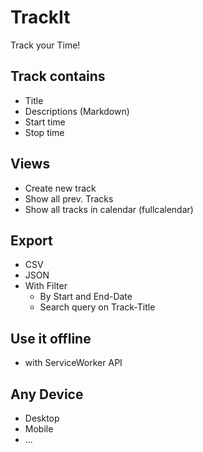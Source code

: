 # TrackIt
Track your Time!

## Track contains
* Title
* Descriptions (Markdown)
* Start time
* Stop time

## Views
* Create new track
* Show all prev. Tracks
* Show all tracks in calendar (fullcalendar)

## Export
* CSV
* JSON
* With Filter
  - By Start and End-Date
  - Search query on Track-Title

## Use it offline
* with ServiceWorker API

## Any Device
* Desktop
* Mobile
* ...
